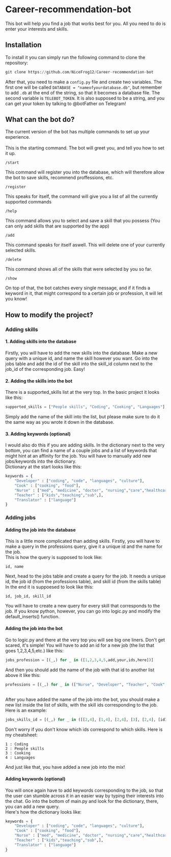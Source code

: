 ﻿# Career-recommendation-bot

This bot will help you find a job that works best for you.
All you need to do is enter your interests and skills.


## Installation
To install it you can simply run the following command to clone the repository:
```python
git clone https://github.com/NiceFrog12/Career-recommendation-bot
```
After that, you need to make a `config.py` file and create two variables. The first one will be called `DATABASE = "nameofyourdatabase.db"`, but remember to add `.db` at the end of the string, so that it becomes a database file. The second variable is `TELEBOT_TOKEN`. It is also supposed to be a string, and you can get your token by talking to @botFather on Telegram!

## What can the bot do?
The current version of the bot has multiple commands to set up your experience.
<br>
<br>
This is the starting command. The bot will greet you, and tell you how to set it up.
```
/start
```
This command will register you into the database, which will therefore allow the bot to save skills, recommend proffessions, etc.
```
/register
```
This speaks for itself, the command will give you a list of all the currently supported commands
```
/help
```
This command allows you to select and save a skill that you possess (You can only add skills that are supported by the app)
```
/add
```
This command speaks for itself aswell. This will delete one of your currently selected skills.
```
/delete
```
This command shows all of the skills that were selected by you so far.
```
/show
```

On top of that, the bot catches every single message, and if it finds a keyword in it, that might correspond to a certain job or profession, it will let you know!

## How to modify the project?

### Adding skills

#### 1. Adding skills into the database
Firstly, you will have to add the new skills into the database. Make a new query with a unique id, and name the skill however you want. Go into the jobs table and add the id of the skill into the skill_id column next to the job_id of the corresponding job. Easy!

#### 2. Adding the skills into the bot
There is a supported_skills list at the very top. In the basic project it looks like this:
```python
supported_skills = ["People skills", "Coding", "Cooking", "Languages"]
```
Simply add the name of the skill into the list, but please make sure to do it the same way as you wrote it down in the database.

#### 3. Adding keywords (optional)
I would also do this if you are adding skills. In the dictionary next to the very bottom, you can find a name of a couple jobs and a list of keywords that might hint at an affinity for the job. You will have to manually add new jobs/keywords into the dictionary.
<br>
Dictionary at the start looks like this:
```python
keywords = {
    "Developer" : ["coding", "code", "languages", "culture"],
    "Cook" : ["cooking", "food"],
    "Nurse" : ["med", "medicine", "doctor", "nursing","care","healthcare"],
    "Teacher" : ["kids","teaching","sub",],
    "Translator" : ["language"]
}
```

### Adding jobs

#### Adding the job into the database
This is a little more complicated than adding skills. Firstly, you will have to make a query in the professions query, give it a unique id and the name for the job.
<br>
This is how the query is supposed to look like:
```
id, name
```
Next, head to the jobs table and create a query for the job. It needs a unique id, the job id (from the professions table), and skill id (from the skills table)
<br>
In the end it is suppoesed to look like this:
```csv
id, job_id, skill_id
```
You will have to create a new query for every skill that corresponds to the job. If you know python, however, you can go into logic.py and modify the default_inserts() function.

#### Adding the job into the bot
Go to logic.py and there at the very top you will see big one liners. Don't get scared, it's simple! You will have to add an id for a new job (the list that goes 1,2,3,4,5,etc.) like this:

```python
jobs_profession = [(_,) for _ in ([1,2,3,4,5,add,your,ids,here])]
```
And then you should add the name of the job with that id to another list above it like this:
```python
professions = [(_,) for _ in (["Nurse", "Developer", "Teacher", "Cook", "Translator","more","jobs","here"])]
```
<br>
After you have added the name of the job into the bot, you should make a new list inside the list of skills, with the skill ids corresponding to the job. Here is an example:

```python
jobs_skills_id = [(_,) for _ in ([[2,4], [1,4], [2,4], [3], [2,4], [id1, id2], [id3]])]
```

Don't worry if you don't know which ids correspond to which skills. Here is my cheatsheet:

```
1 : Coding
2 : People skills
3 : Cooking
4 : Languages
```
And just like that, you have added a new job into the mix!

#### Adding keywords (optional)
You will once again have to add keywords corresponding to the job, so that the user can stumble across it in an easier way by typing their interests into the chat. Go into the bottom of main.py and look for the dictionary, there, you can add a new query.
<br>
Here's how the dictionary looks like:
```python
keywords = {
    "Developer" : ["coding", "code", "languages", "culture"],
    "Cook" : ["cooking", "food"],
    "Nurse" : ["med", "medicine", "doctor", "nursing","care","healthcare"],
    "Teacher" : ["kids","teaching","sub",],
    "Translator" : ["language"]
}
```
